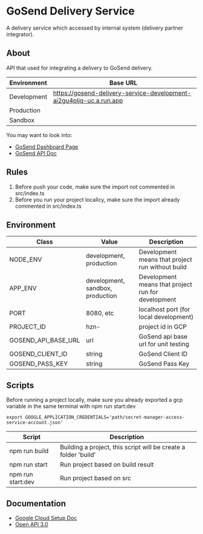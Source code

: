 # GoSend Delivery Service

A delivery service which accessed by internal system (delivery partner integrator).

## About

API that used for integrating a delivery to GoSend delivery.

| Environment | Base URL                                                            |
| ----------- | ------------------------------------------------------------------- |
| Development | https://gosend-delivery-service-development-ai2gu4pljq-uc.a.run.app |
| Production  |                                                                     |
| Sandbox     |                                                                     |

You may want to look into:

- [GoSend Dashboard Page](https://ecommercetools-integration.gojek.co.id/)
- [GoSend API Doc](https://ecommercetools-integration.gojek.co.id/api-docs)

## Rules

1. Before push your code, make sure the import not commented in src/index.ts
2. Before you run your project locallcy, make sure the import already commented in src/index.ts

## Environment

| Class               | Value                            | Description                                        |
| ------------------- | -------------------------------- | -------------------------------------------------- |
| NODE_ENV            | development, production          | Development means that project run without build   |
| APP_ENV             | development, sandbox, production | Development means that project run for development |
| PORT                | 8080, etc                        | localhost port (for local development)             |
| PROJECT_ID          | hzn-                             | project id in GCP                                  |
| GOSEND_API_BASE_URL | url                              | GoSend api base url for unit testing               |
| GOSEND_CLIENT_ID    | string                           | GoSend Client ID                                   |
| GOSEND_PASS_KEY     | string                           | GoSend Pass Key                                    |

## Scripts

Before running a project locally, make sure you already exported a gcp variable in the same terminal with npm run start:dev

```
export GOOGLE_APPLICATION_CREDENTIALS='path/secret-manager-access-service-account.json'
```

| Script            | Description                                                     |
| ----------------- | --------------------------------------------------------------- |
| npm run build     | Building a project, this script will be create a folder 'build' |
| npm run start     | Run project based on build result                               |
| npm run start:dev | Run project based on src                                        |

## Documentation

- [Google Cloud Setup Doc](https://docs.google.com/document/d/1hzJCcbStIRqwCWWRH9BUMW8_cfnTf4gkAypI1-t2aI0/edit?usp=sharing)
- [Open API 3.0](#)
